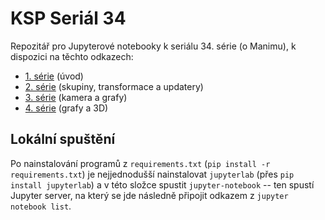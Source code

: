 # KSP Seriál 34

Repozitář pro Jupyterové notebooky k seriálu 34. série (o Manimu), k dispozici na těchto odkazech:

- [1. série](https://mybinder.org/v2/gh/ksp/ksp-serial-34.git/HEAD?labpath=serial1.ipynb) (úvod)
- [2. série](https://mybinder.org/v2/gh/ksp/ksp-serial-34.git/HEAD?labpath=serial2.ipynb) (skupiny, transformace a updatery)
- [3. série](https://mybinder.org/v2/gh/ksp/ksp-serial-34.git/HEAD?labpath=serial3.ipynb) (kamera a grafy)
- [4. série](https://mybinder.org/v2/gh/ksp/ksp-serial-34.git/HEAD?labpath=serial4.ipynb) (grafy a 3D)

## Lokální spuštění

Po nainstalování programů z `requirements.txt` (`pip install -r requirements.txt`) je nejjednodušší nainstalovat `jupyterlab` (přes `pip install jupyterlab`) a v této složce spustit `jupyter-notebook` -- ten spustí Jupyter server, na který se jde následně připojit odkazem z `jupyter notebook list`.
